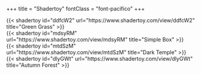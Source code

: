 +++
title = "Shadertoy"
fontClass = "font-pacifico"
+++

<div class="fixed-grid">
  <div class="grid is-column-gap-5 is-row-gap-5">
    <div class="cell">{{< shadertoy id="ddfcW2" url="https://www.shadertoy.com/view/ddfcW2" title="Green Grass" >}}</div>
    <div class="cell">{{< shadertoy id="mdsyRM" url="https://www.shadertoy.com/view/mdsyRM" title="Simple Box"  >}}</div>
    <div class="cell">{{< shadertoy id="mtdSzM" url="https://www.shadertoy.com/view/mtdSzM" title="Dark Temple" >}}</div>
    <div class="cell">{{< shadertoy id="dlyGWt" url="https://www.shadertoy.com/view/dlyGWt" title="Autumn Forest" >}}</div>
  </div>
</div>
